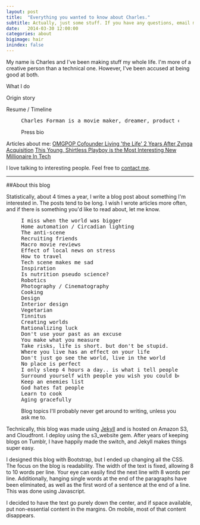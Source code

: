 ```yaml
---
layout: post
title:  "Everything you wanted to know about Charles."
subtitle: Actually, just some stuff. If you have any questions, email me.
date:   2014-03-30 12:00:00
categories: about
bigimage: hair
inindex: false
---
```

My name is Charles and I've been making stuff my whole life. I'm more of a creative person than a technical one. However, I've been accused at being good at both.

What I do

Origin story

Resume / Timeline

<figure class="image-regular">
<pre>Charles Forman is a movie maker, dreamer, product designer, and entrepreneur. He founded OMGPOP, a video game company, that developed Draw Something, and ultimately sold to Zynga. He co-founded Picturelife which is pretty much awesome. He has lived in Chicago, Tokyo, Seoul, and New York City. Gawker has called him the most interesting new millionaire playboy in tech, although this is pretty much untrue. He currently lives in NYC and is working on developing a movie.</pre>
<figcaption class="image-caption">Press bio</figcaption></figure>




Articles about me:
<a href="http://mashable.com/2014/03/13/charles-forman-omgpop/" target="_new">OMGPOP Cofounder Living 'the Life' 2 Years After Zynga Acquisition</a>
<a href="http://gawker.com/5896632/this-young-shirtless-playboy-is-the-most-interesting-new-millionaire-in-tech" target="_new">This Young, Shirtless Playboy is the Most Interesting New Millionaire In Tech</a>

I love talking to interesting people. Feel free to <a href="/contact/charles-forman/">contact me</a>. &nbsp;

---

##About this blog

Statistically, about 4 times a year, I write a blog post about something I'm interested in. The posts tend to be long. I wish I wrote articles more often, and if there is something you'd like to read about, let me know. 

<figure class="image-regular">
<pre>I miss when the world was bigger
Home automation / Circadian lighting
The anti-scene
Recruiting friends
Macro movie reviews
Effect of local news on stress
How to travel
Tech scene makes me sad
Inspiration
Is nutrition pseudo science?
Robotics
Photography / Cinematography
Cooking
Design
Interior design
Vegetarian
Tinnitus
Creating worlds
Rationalizing luck
Don't use your past as an excuse
You make what you measure
Take risks, life is short. but don't be stupid.
Where you live has an effect on your life
Don't just go see the world, live in the world
No place is perfect
I only sleep 4 hours a day.. is what i tell people.
Surround yourself with people you wish you could be for a day
Keep an enemies list
God hates fat people
Learn to cook
Aging gracefully</pre>
<figcaption class="image-caption">Blog topics I'll probably never get around to writing, unless you ask me to.</figcaption></figure>

Technically, this blog was made using <a href="http://jekyllrb.com/" target="_new">Jekyll</a> and is hosted on Amazon S3, and Cloudfront. I deploy using the s3_website gem. After years of keeping blogs on Tumblr, I have happily made the switch, and Jekyll makes things super easy. 

I designed this blog with Bootstrap, but I ended up changing all the CSS. The focus on the blog is readability. The width of the text is fixed, allowing 8 to 10 words per line. Your eye can easily find the next line with 8 words per line. Additionally, hanging single words at the end of the paragraphs have been eliminated, as well as the first word of a sentence at the end of a line. This was done using Javascript.

I decided to have the text go purely down the center, and if space available, put non-essential content in the margins. On mobile, most of that content disappears. 

